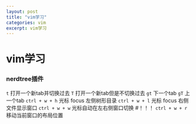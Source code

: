```yaml
---
layout: post
title: "vim学习"
categories: vim
excerpt: vim学习
---
```

# vim学习

### nerdtree插件

`t`  打开一个新tab并切换过去
`T`  打开一个新tab但是不切换过去
`gt` 下一个tab
`gT` 上一个tab
`ctrl + w + h`    光标 focus 左侧树形目录
`ctrl + w + l`    光标 focus 右侧文件显示窗口
`ctrl + w + w`    光标自动在左右侧窗口切换 #！！！
`ctrl + w + r`    移动当前窗口的布局位置


